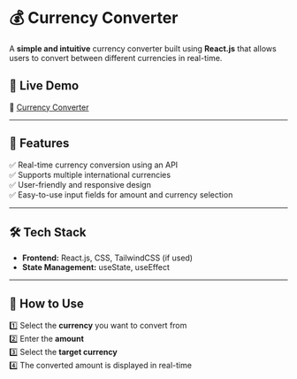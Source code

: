 

# **💰 Currency Converter**  
A **simple and intuitive** currency converter built using **React.js** that allows users to convert between different currencies in real-time.  



## 🚀 **Live Demo**  
🔗 [Currency Converter](https://your-live-demo-link.com) 

---

## 📌 **Features**  
✅ Real-time currency conversion using an API  
✅ Supports multiple international currencies  
✅ User-friendly and responsive design  
✅ Easy-to-use input fields for amount and currency selection  


---

## 🛠️ **Tech Stack**  
- **Frontend:** React.js, CSS, TailwindCSS (if used)  
- **State Management:** useState, useEffect  

---

## 📌 **How to Use**  
1️⃣ Select the **currency** you want to convert from  
2️⃣ Enter the **amount**  
3️⃣ Select the **target currency**  
4️⃣ The converted amount is displayed in real-time  

